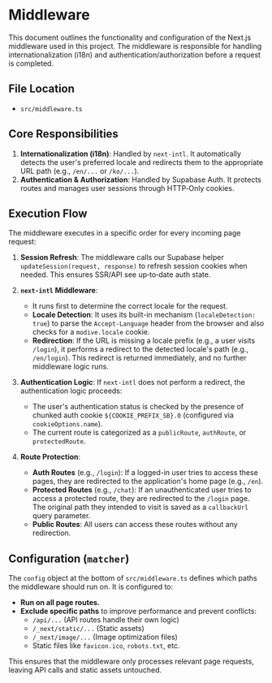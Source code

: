 # Middleware

This document outlines the functionality and configuration of the Next.js middleware used in this project. The middleware is responsible for handling internationalization (i18n) and authentication/authorization before a request is completed.

## File Location

- `src/middleware.ts`

## Core Responsibilities

1.  **Internationalization (i18n)**: Handled by `next-intl`. It automatically detects the user's preferred locale and redirects them to the appropriate URL path (e.g., `/en/...` or `/ko/...`).
2.  **Authentication & Authorization**: Handled by Supabase Auth. It protects routes and manages user sessions through HTTP‑Only cookies.

## Execution Flow

The middleware executes in a specific order for every incoming page request:

1.  **Session Refresh**: The middleware calls our Supabase helper `updateSession(request, response)` to refresh session cookies when needed. This ensures SSR/API see up‑to‑date auth state.

2.  **`next-intl` Middleware**:
    - It runs first to determine the correct locale for the request.
    - **Locale Detection**: It uses its built-in mechanism (`localeDetection: true`) to parse the `Accept-Language` header from the browser and also checks for a `modive.locale` cookie.
    - **Redirection**: If the URL is missing a locale prefix (e.g., a user visits `/login`), it performs a redirect to the detected locale's path (e.g., `/en/login`). This redirect is returned immediately, and no further middleware logic runs.

3.  **Authentication Logic**: If `next-intl` does not perform a redirect, the authentication logic proceeds:
    - The user's authentication status is checked by the presence of chunked auth cookie `${COOKIE_PREFIX_SB}.0` (configured via `cookieOptions.name`).
    - The current route is categorized as a `publicRoute`, `authRoute`, or `protectedRoute`.

4.  **Route Protection**:
    - **Auth Routes** (e.g., `/login`): If a logged-in user tries to access these pages, they are redirected to the application's home page (e.g., `/en`).
    - **Protected Routes** (e.g., `/chat`): If an unauthenticated user tries to access a protected route, they are redirected to the `/login` page. The original path they intended to visit is saved as a `callbackUrl` query parameter.
    - **Public Routes**: All users can access these routes without any redirection.

## Configuration (`matcher`)

The `config` object at the bottom of `src/middleware.ts` defines which paths the middleware should run on. It is configured to:

- **Run on all page routes.**
- **Exclude specific paths** to improve performance and prevent conflicts:
  - `/api/...` (API routes handle their own logic)
  - `/_next/static/...` (Static assets)
  - `/_next/image/...` (Image optimization files)
  - Static files like `favicon.ico`, `robots.txt`, etc.

This ensures that the middleware only processes relevant page requests, leaving API calls and static assets untouched.
